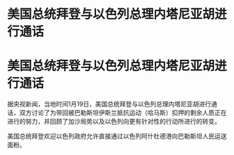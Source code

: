 # 美国总统拜登与以色列总理内塔尼亚胡进行通话

# 美国总统拜登与以色列总理内塔尼亚胡进行通话

据央视新闻，当地时间1月19日，美国总统拜登与以色列总理内塔尼亚胡进行通话，双方讨论了为带回被巴勒斯坦伊斯兰抵抗运动（哈马斯）扣押的剩余人质正在进行的努力，并回顾了加沙局势以及以色列向更有针对性的行动所进行的转变。

美国总统拜登欢迎以色列政府允许直接通过以色列阿什杜德港向巴勒斯坦人民运送面粉。

